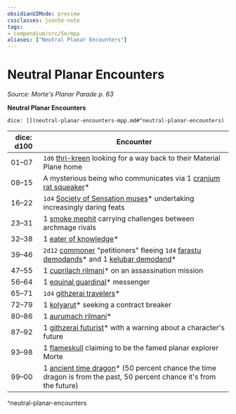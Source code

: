 ```yaml
---
obsidianUIMode: preview
cssclasses: json5e-note
tags:
- compendium/src/5e/mpp
aliases: ["Neutral Planar Encounters"]
---
```

# Neutral Planar Encounters
*Source: Morte's Planar Parade p. 63* 

**Neutral Planar Encounters**

`dice: [](neutral-planar-encounters-mpp.md#^neutral-planar-encounters)`

| dice: d100 | Encounter |
|------------|-----------|
| 01–07 | `1d6` [thri-kreen](5E2014官方资源/bestiary/humanoid/thri-kreen.md) looking for a way back to their Material Plane home |
| 08–15 | A mysterious being who communicates via 1 [cranium rat squeaker](5E2014官方资源/bestiary/aberration/cranium-rat-squeaker-mpp.md)* |
| 16–22 | `1d4` [Society of Sensation muses](5E2014官方资源/bestiary/humanoid/society-of-sensation-muse-mpp.md)* undertaking increasingly daring feats |
| 23–31 | 1 [smoke mephit](5E2014官方资源/bestiary/elemental/smoke-mephit.md) carrying challenges between archmage rivals |
| 32–38 | 1 [eater of knowledge](5E2014官方资源/bestiary/aberration/eater-of-knowledge-mpp.md)* |
| 39–46 | `2d12` [commoner](5E2014官方资源/bestiary/humanoid/commoner.md) "petitioners" fleeing `1d4` [farastu demodands](5E2014官方资源/bestiary/fiend/farastu-demodand-mpp.md)* and 1 [kelubar demodand](5E2014官方资源/bestiary/fiend/kelubar-demodand-mpp.md)* |
| 47–55 | 1 [cuprilach rilmani](5E2014官方资源/bestiary/celestial/cuprilach-rilmani-mpp.md)* on an assassination mission |
| 56–64 | 1 [equinal guardinal](5E2014官方资源/bestiary/celestial/equinal-guardinal-mpp.md)* messenger |
| 65–71 | `1d4` [githzerai travelers](5E2014官方资源/bestiary/aberration/githzerai-traveler-mpp.md)* |
| 72–79 | 1 [kolyarut](5E2014官方资源/bestiary/construct/kolyarut-mpp.md)* seeking a contract breaker |
| 80–86 | 1 [aurumach rilmani](5E2014官方资源/bestiary/celestial/aurumach-rilmani-mpp.md)* |
| 87–92 | 1 [githzerai futurist](5E2014官方资源/bestiary/aberration/githzerai-futurist-mpp.md)* with a warning about a character's future |
| 93–98 | 1 [flameskull](5E2014官方资源/bestiary/undead/flameskull.md) claiming to be the famed planar explorer Morte |
| 99–00 | 1 [ancient time dragon](5E2014官方资源/bestiary/dragon/ancient-time-dragon-mpp.md)* (50 percent chance the time dragon is from the past, 50 percent chance it's from the future) |
^neutral-planar-encounters